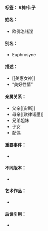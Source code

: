 #### 标签： #神/仙子
#### 姓名：
- 欧佛洛绪涅
#### 别名：
- Euphrosyne
#### 描述：
- [[美惠女神]]
- “美好性情”
#### 亲属关系：
- 父亲[[宙斯]]
- 母亲[[欧律诺墨]]
- 兄弟姐妹
- 子女
- 配偶
#### 重要事件：
- 
#### 不同版本：
- 
#### 艺术作品：
- 
#### 后世引用：
- 